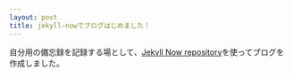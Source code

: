 ```yaml
---
layout: post
title: jekyll-nowでブログはじめました！
---
```


自分用の備忘録を記録する場として、[Jekyll Now repository](https://github.com/barryclark/jekyll-now)を使ってブログを作成しました。
<!-- Next you can update your site name, avatar and other options using the _config.yml file in the root of your repository (shown below).

![_config.yml]({{ site.baseurl }}/images/config.png)

The easiest way to make your first post is to edit this one. Go into /_posts/ and update the Hello World markdown file. For more instructions head over to the [Jekyll Now repository](https://github.com/barryclark/jekyll-now) on GitHub. -->
